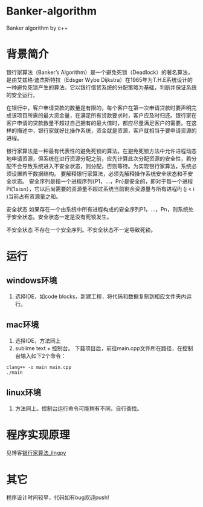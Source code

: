 # Banker-algorithm
Banker algorithm by c++

# 背景简介

银行家算法（Banker’s Algorithm）是一个避免死锁（Deadlock）的著名算法，是由艾兹格·迪杰斯特拉（Edsger Wybe Dijkstra）在1965年为T.H.E系统设计的一种避免死锁产生的算法。它以银行借贷系统的分配策略为基础，判断并保证系统的安全运行。

在银行中，客户申请贷款的数量是有限的，每个客户在第一次申请贷款时要声明完成该项目所需的最大资金量，在满足所有贷款要求时，客户应及时归还。银行家在客户申请的贷款数量不超过自己拥有的最大值时，都应尽量满足客户的需要。在这样的描述中，银行家就好比操作系统，资金就是资源，客户就相当于要申请资源的进程。

银行家算法是一种最有代表性的避免死锁的算法。在避免死锁方法中允许进程动态地申请资源，但系统在进行资源分配之前，应先计算此次分配资源的安全性，若分配不会导致系统进入不安全状态，则分配，否则等待。为实现银行家算法，系统必须设置若干数据结构。
要解释银行家算法，必须先解释操作系统安全状态和不安全状态。
安全序列是指一个进程序列{P1，…，Pn}是安全的，即对于每一个进程Pi(1≤i≤n），它以后尚需要的资源量不超过系统当前剩余资源量与所有进程Pj (j < i )当前占有资源量之和。

安全状态
如果存在一个由系统中所有进程构成的安全序列P1，…，Pn，则系统处于安全状态。安全状态一定是没有死锁发生。

不安全状态
不存在一个安全序列。不安全状态不一定导致死锁。

# 运行
## windows环境
1. 选择IDE，如code blocks，新建工程，将代码和数据复制到相应文件夹内运行。

## mac环境
1. 选择IDE，方法同上
2. sublime text + 控制台。
下载项目后，前往main.cpp文件所在路径，在控制台输入如下2个命令：

```
clang++ -o main main.cpp
./main
```

## linux环境
1. 方法同上。控制台运行命令可能稍有不同，自行查找。

# 程序实现原理
见博客[银行家算法_lingpy](https://blog.csdn.net/lingpy/article/details/79915768#comments)

# 其它
程序设计时间较早，代码如有bug欢迎push!
